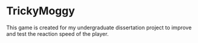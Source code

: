 # TrickyMoggy
This game is created for my undergraduate dissertation project to improve and test the reaction speed of the player.
